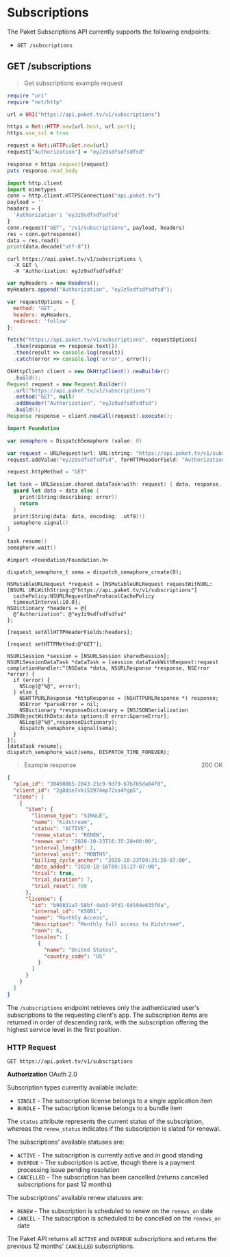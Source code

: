 # Subscriptions

The Paket Subscriptions API currently supports the following endpoints:  

- `GET /subscriptions`

## GET /subscriptions

> Get subscriptions example request 

```ruby
require "uri"
require "net/http"

url = URI("https://api.paket.tv/v1/subscriptions")

https = Net::HTTP.new(url.host, url.port);
https.use_ssl = true

request = Net::HTTP::Get.new(url)
request["Authorization"] = "eyJz9sdfsdfsdfsd"

response = https.request(request)
puts response.read_body
```

```python
import http.client
import mimetypes
conn = http.client.HTTPSConnection("api.paket.tv")
payload = ''
headers = {
  'Authorization': 'eyJz9sdfsdfsdfsd'
}
conn.request("GET", "/v1/subscriptions", payload, headers)
res = conn.getresponse()
data = res.read()
print(data.decode("utf-8"))
```

```shell
curl https://api.paket.tv/v1/subscriptions \
  -X GET \
  -H 'Authorization: eyJz9sdfsdfsdfsd'
```

```javascript
var myHeaders = new Headers();
myHeaders.append("Authorization", "eyJz9sdfsdfsdfsd");

var requestOptions = {
  method: 'GET',
  headers: myHeaders,
  redirect: 'follow'
};

fetch("https://api.paket.tv/v1/subscriptions", requestOptions)
  .then(response => response.text())
  .then(result => console.log(result))
  .catch(error => console.log('error', error));
```

```java
OkHttpClient client = new OkHttpClient().newBuilder()
  .build();
Request request = new Request.Builder()
  .url("https://api.paket.tv/v1/subscriptions")
  .method("GET", null)
  .addHeader("Authorization", "eyJz9sdfsdfsdfsd")
  .build();
Response response = client.newCall(request).execute();
```

```swift
import Foundation

var semaphore = DispatchSemaphore (value: 0)

var request = URLRequest(url: URL(string: "https://api.paket.tv/v1/subscriptions")!,timeoutInterval: Double.infinity)
request.addValue("eyJz9sdfsdfsdfsd", forHTTPHeaderField: "Authorization")

request.httpMethod = "GET"

let task = URLSession.shared.dataTask(with: request) { data, response, error in 
  guard let data = data else {
    print(String(describing: error))
    return
  }
  print(String(data: data, encoding: .utf8)!)
  semaphore.signal()
}

task.resume()
semaphore.wait()
```

```objective_c
#import <Foundation/Foundation.h>

dispatch_semaphore_t sema = dispatch_semaphore_create(0);

NSMutableURLRequest *request = [NSMutableURLRequest requestWithURL:[NSURL URLWithString:@"https://api.paket.tv/v1/subscriptions"]
  cachePolicy:NSURLRequestUseProtocolCachePolicy
  timeoutInterval:10.0];
NSDictionary *headers = @{
  @"Authorization": @"eyJz9sdfsdfsdfsd"
};

[request setAllHTTPHeaderFields:headers];

[request setHTTPMethod:@"GET"];

NSURLSession *session = [NSURLSession sharedSession];
NSURLSessionDataTask *dataTask = [session dataTaskWithRequest:request
completionHandler:^(NSData *data, NSURLResponse *response, NSError *error) {
  if (error) {
    NSLog(@"%@", error);
  } else {
    NSHTTPURLResponse *httpResponse = (NSHTTPURLResponse *) response;
    NSError *parseError = nil;
    NSDictionary *responseDictionary = [NSJSONSerialization JSONObjectWithData:data options:0 error:&parseError];
    NSLog(@"%@",responseDictionary);
    dispatch_semaphore_signal(sema);
  }
}];
[dataTask resume];
dispatch_semaphore_wait(sema, DISPATCH_TIME_FOREVER);
```

> Example response <span style="float:right">200 OK</span>

```json
{
  "plan_id": "304908b5-2843-21c9-9d79-67b765da04f0",
  "client_id": "2g8die7vki53974mp72sa4fgp5",
  "items": [
    {
      "item": {
        "license_type": "SINGLE",
        "name": "Kidstream",
        "status": "ACTIVE",
        "renew_status": "RENEW",
        "renews_on": "2020-10-23T16:35:28+00:00",
        "interval_length": 1,
        "interval_unit": "MONTHS",
        "billing_cycle_anchor": "2020-10-23T09:35:28-07:00",
        "date_added": "2020-10-16T09:35:27-07:00",
        "trial": true,
        "trial_duration": 7,
        "trial_reset": 700
      },
      "license": {
        "id": "b90831a7-58bf-4ab3-9fd1-04594e635f6a",
        "internal_id": "KS001",
        "name": "Monthly Access",
        "description": "Monthly full access to Kidstream",
        "rank": 0,
        "locales": [
          {
            "name": "United States",
            "country_code": "US"
          }
        ]
      }
    }
  ]
}
```

The `/subscriptions` endpoint retrieves only the authenticated user's subscriptions to the requesting client's app. The subscription items are returned in order of descending rank, with the subscription offering the highest service level in the first position.

### HTTP Request

`GET https://api.paket.tv/v1/subscriptions`

**Authorization** OAuth 2.0

Subscription types currently available include:

- `SINGLE` - The subscription license belongs to a single application item
- `BUNDLE` - The subscription license belongs to a bundle item

The `status` attribute represents the current status of the subscription, whereas the `renew_status` indicates if the subscription is slated for renewal.

The subscriptions' available statuses are:

- `ACTIVE` - The subscription is currently active and in good standing
- `OVERDUE` - The subscription is active, though there is a payment processing issue pending resolution
- `CANCELLED` - The subscription has been cancelled (returns cancelled subscriptions for past 12 months)

The subscriptions' available renew statuses are:

- `RENEW` - The subscription is scheduled to renew on the `renews_on` date
- `CANCEL` - The subscription is scheduled to be cancelled on the `renews_on` date

The Paket API returns all `ACTIVE` and `OVERDUE` subscriptions and returns the previous 12 months' `CANCELLED` subscriptions.